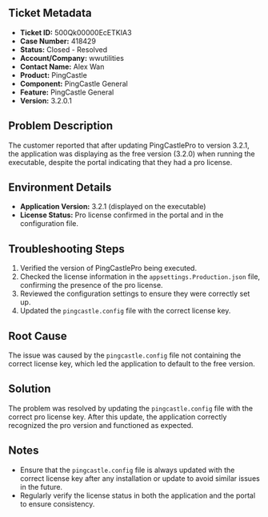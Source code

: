 ## Ticket Metadata
- **Ticket ID:** 500Qk00000EcETKIA3
- **Case Number:** 418429
- **Status:** Closed - Resolved
- **Account/Company:** wwutilities
- **Contact Name:** Alex Wan
- **Product:** PingCastle
- **Component:** PingCastle General
- **Feature:** PingCastle General
- **Version:** 3.2.0.1

## Problem Description
The customer reported that after updating PingCastlePro to version 3.2.1, the application was displaying as the free version (3.2.0) when running the executable, despite the portal indicating that they had a pro license.

## Environment Details
- **Application Version:** 3.2.1 (displayed on the executable)
- **License Status:** Pro license confirmed in the portal and in the configuration file.

## Troubleshooting Steps
1. Verified the version of PingCastlePro being executed.
2. Checked the license information in the `appsettings.Production.json` file, confirming the presence of the pro license.
3. Reviewed the configuration settings to ensure they were correctly set up.
4. Updated the `pingcastle.config` file with the correct license key.

## Root Cause
The issue was caused by the `pingcastle.config` file not containing the correct license key, which led the application to default to the free version.

## Solution
The problem was resolved by updating the `pingcastle.config` file with the correct pro license key. After this update, the application correctly recognized the pro version and functioned as expected.

## Notes
- Ensure that the `pingcastle.config` file is always updated with the correct license key after any installation or update to avoid similar issues in the future.
- Regularly verify the license status in both the application and the portal to ensure consistency.